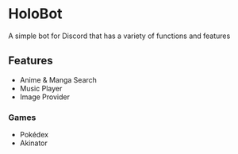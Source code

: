 # HoloBot
A simple bot for Discord that has a variety of functions and features
## Features
* Anime & Manga Search
* Music Player
* Image Provider
### Games
* Pokédex
* Akinator
